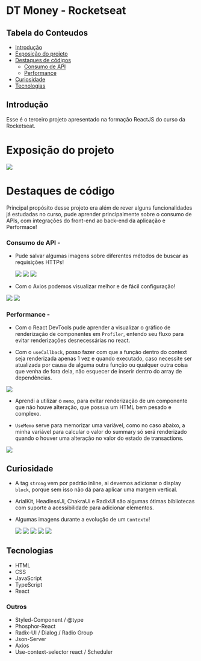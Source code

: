 # DT Money - Rocketseat

## Tabela do Conteudos

  * [Introdução](#introdução)
  * [Exposição do projeto](#exposição-do-projeto)
  * [Destaques de códigos](#destaques-de-código)
    * [Consumo de API](#consumo-de-api)
    * [Performance](#performance)
  * [Curiosidade](#curiosidade)
  * [Tecnologias](#tecnologias)

## Introdução

Esse é o terceiro projeto apresentado na formação ReactJS do curso da Rocketseat.

# Exposição do projeto

  <img src="./src/assets/dt-money-layout-descktop.gif">


# Destaques de código

Principal propósito desse projeto era além de rever alguns funcionalidades já estudadas no curso, pude aprender principalmente sobre o consumo de APIs, com integrações do front-end ao back-end da aplicação e Performace!

### Consumo de API -


- Pude salvar algumas imagens sobre diferentes métodos de buscar as requisições HTTPs!

  <img src="./src/assets/Requisição HTTP 1.png">

  <img src="./src/assets/Requisição HTTP 2.png">
  
  <img src="./src/assets/Requisição HTTP 3.png">

- Com o Axios podemos visualizar melhor e de fácil configuração!

<img src="./src/assets/Axios 1.png">

<img src="./src/assets/Axios 2.png">

### Performance -

- Com o React DevTools pude aprender a visualizar o gráfico de renderização de componentes em ``Profiler``, entendo seu fluxo para evitar renderizações desnecessárias no react.

- Com o ``useCallback``, posso fazer com que a função dentro do context seja renderizada apenas 1 vez e quando executado, caso necessite ser atualizada por causa de alguma outra função ou qualquer outra coisa que venha de fora dela, não esquecer de inserir dentro do array de dependências.

<img src="./src/assets/UseCallback 1.png">

- Aprendi a utilizar o ``memo``, para evitar renderização de um componente que não houve alteração, que possua um HTML bem pesado e complexo.

- ``UseMemo`` serve para memorizar uma variável, como no caso abaixo, a minha variável para calcular o valor do summary só será renderizado quando o houver uma alteração no valor do estado de transactions.

<img src="./src/assets/UseMemo 1.png">

## Curiosidade

- A tag ``strong`` vem por padrão inline, ai devemos adicionar o display ``block``, porque sem isso não dá para aplicar uma margem vertical.

- ArialKit, HeadlessUi, ChakraUi e RadixUI são algumas ótimas bibliotecas com suporte a acessibilidade para adicionar elementos.

- Algumas imagens durante a evolução de um ``Contexto``!

  <img src="./src/assets/Compartilhando Contexto 1.png">
    
  <img src="./src/assets/Compartilhando Contexto 2.png">

  <img src="./src/assets/Compartilhando Contexto 3 Completo.png">

  <img src="./src/assets/Compartilhando Contexto 4 Completo.png">

  <img src="./src/assets/Compartilhando Contexto 5 Fetch Completo.png">

## Tecnologias

<ul>
  <li>HTML</li>
  <li>CSS</li>
  <li>JavaScript</li>
  <li>TypeScript</li>
  <li>React</li>
</ul>

### Outros

<ul>
  <li>Styled-Component / @type</li>
  <li>Phosphor-React</li>
  <li>Radix-UI / Dialog / Radio Group</li>
  <li>Json-Server</li>
  <li>Axios</li>
  <li>Use-context-selector react / Scheduler</li>
</ul>
